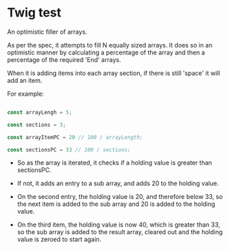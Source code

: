 # Twig test


An optimistic filler of arrays.

As per the spec, it attempts to fill N equally sized arrays. It does so in an optimistic manner by calculating a percentage of the array and then a percentage of the required 'End' arrays.

When it is adding items into each array section, if there is still 'space' it will add an item.

For example:

```javascript

const arrayLengh = 5;

const sections = 3;

const arrayItemPC = 20 // 100 / arrayLength;

const sectionsPC = 33 // 100 / sections;

```

- So as the array is iterated, it checks if a holding value is greater than sectionsPC.

- If not, it adds an entry to a sub array, and adds 20 to the holding value.

- On the second entry, the holding value is 20, and therefore below 33, so the next item is added to the sub array and 20 is added to the holding value.

- On the third item, the holding value is now 40, which is greater than 33, so the sub array is added to the result array, cleared out and the holding value is zeroed to start again.


